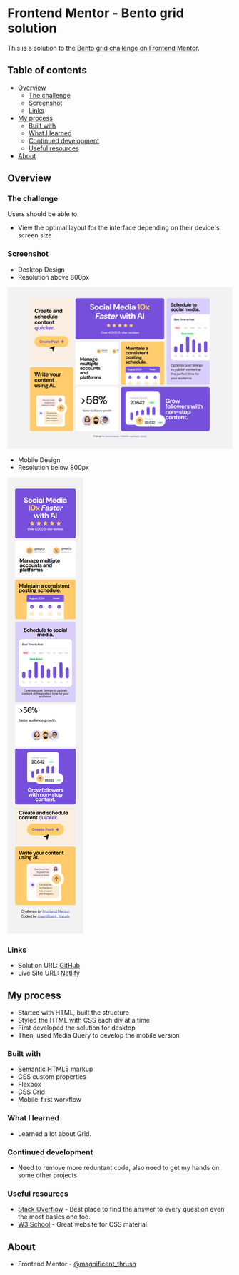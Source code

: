 # Frontend Mentor - Bento grid solution

This is a solution to the [Bento grid challenge on Frontend Mentor](https://www.frontendmentor.io/challenges/bento-grid-RMydElrlOj). 

## Table of contents

- [Overview](#overview)
  - [The challenge](#the-challenge) 
  - [Screenshot](#screenshot)
  - [Links](#links)
- [My process](#my-process)
  - [Built with](#built-with)
  - [What I learned](#what-i-learned)
  - [Continued development](#continued-development)
  - [Useful resources](#useful-resources)
- [About](#about)


## Overview

### The challenge

Users should be able to:

- View the optimal layout for the interface depending on their device's screen size

### Screenshot

- Desktop Design
- Resolution above 800px 

![](./screenshots/desktop-design.png)

- Mobile Design
- Resolution below 800px

![](./screenshots/mobile-design.png)

### Links

- Solution URL: [GitHub](https://github.com/nefariooo/Frontend_CH-2_Bento_Grid)
- Live Site URL: [Netlify](https://magnificientthrush-02-bento-grid.netlify.app/)

## My process

- Started with HTML, built the structure
- Styled the HTML with CSS each div at a time
- First developed the solution for desktop
- Then, used Media Query to develop the mobile version

### Built with

- Semantic HTML5 markup
- CSS custom properties
- Flexbox
- CSS Grid
- Mobile-first workflow


### What I learned

- Learned a lot about Grid. 

### Continued development

- Need to remove more reduntant code, also need to get my hands on some other projects


### Useful resources

- [Stack Overflow](https://stackoverflow.com/questions) - Best place to find the answer to every question even the  most basics one too.
- [W3 School](https://www.w3schools.com/css/default.asp) - Great website for CSS material.

## About
- Frontend Mentor - [@magnificent_thrush](https://www.frontendmentor.io/profile/magnificentthrush)


